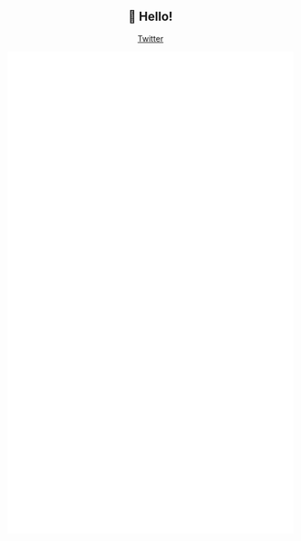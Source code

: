 <!--
**jsmjsm/jsmjsm** is a ✨ _special_ ✨ repository because its `README.md` (this file) appears on your GitHub profile.

Here are some ideas to get you started:

- 🔭 I’m currently working on ...
- 🌱 I’m currently learning ...
- 👯 I’m looking to collaborate on ...
- 🤔 I’m looking for help with ...
- 💬 Ask me about ...
- 📫 How to reach me: ...
- 😄 Pronouns: ...
- ⚡ Fun fact: ...
-->

<h2 align="center">👋 Hello!</h2>

<p align="center">
<!--   <a href="https://news.jsmjsm.xyz"> Newsletter </a>
  <a> | </a> -->
  <a href="https://twitter.com/0xon99"> Twitter </a>
</p>

![Metrics](/github-metrics.svg)
